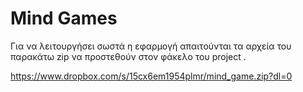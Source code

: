 # Mind Games

Για να λειτουργήσει σωστά η εφαρμογή απαιτούνται τα αρχεία του παρακάτω zip να προστεθούν στον φάκελο του project .

https://www.dropbox.com/s/15cx6em1954plmr/mind_game.zip?dl=0
